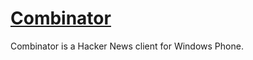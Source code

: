 # [Combinator](http://www.windowsphone.com/en-ca/store/app/combinator/a5275a3f-6611-48f6-bd62-7382eda4c028)

Combinator is a Hacker News client for Windows Phone.